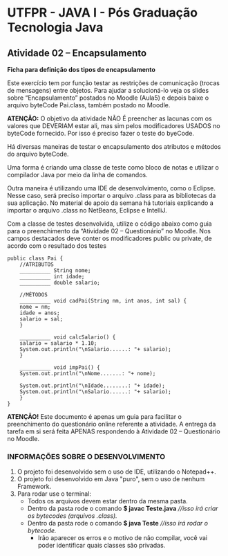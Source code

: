 # UTFPR - JAVA I - Pós Graduação Tecnologia Java

## Atividade 02 – Encapsulamento

**Ficha para definição dos tipos de encapsulamento**

Este exercício tem por função testar as restrições de comunicação (trocas de mensagens) entre objetos. Para ajudar a solucioná-lo veja os slides sobre “Encapsulamento” postados no Moodle (Aula5) e depois baixe o arquivo byteCode Pai.class, também postado no Moodle.

**ATENÇÃO:** O objetivo da atividade NÃO É preencher as lacunas com os valores que DEVERIAM estar ali, mas sim pelos modificadores USADOS no byteCode fornecido. Por isso é preciso fazer o teste do byeCode.

Há diversas maneiras de testar o encapsulamento dos atributos e métodos do arquivo byteCode.

Uma forma é criando uma classe de teste como bloco de notas e utilizar o compilador Java por meio da linha de comandos.

Outra maneira é utilizando uma IDE de desenvolvimento, como o Eclipse. Nesse caso, será preciso importar o arquivo .class para as bibliotecas da sua aplicação. No material de apoio da semana há tutoriais explicando a importar o arquivo .class no NetBeans, Eclipse e IntelliJ.

Com a classe de testes desenvolvida, utilize o código abaixo como guia para o preenchimento da “Atividade 02 – Questionário” no Moodle. Nos campos destacados deve conter os modificadores public ou private, de acordo com o resultado dos testes

    public class Pai {
        //ATRIBUTOS
        __________ String nome;
        __________ int idade;
        __________ double salario;
        
        //MÉTODOS
        __________ void cadPai(String nm, int anos, int sal) {
        nome = nm;
        idade = anos;
        salario = sal;
        }

        __________ void calcSalario() {
        salario = salario * 1.10;
        System.out.println("\nSalario......: "+ salario);
        }
        
        __________ void impPai() {
        System.out.println("\nNome.......: "+ nome);

        System.out.println("\nIdade........: "+ idade);
        System.out.println("\nSalario......: "+ salario);
        }
    }

**ATENÇÃO!**
Este documento é apenas um guia para facilitar o preenchimento do questionário online referente a atividade. A entrega da tarefa em si será feita APENAS respondendo à Atividade 02 – Questionário no Moodle.

### INFORMAÇÕES SOBRE O DESENVOLVIMENTO
1. O projeto foi desenvolvido sem o uso de IDE, utilizando o Notepad++.
1. O projeto foi desenvolvido em Java "puro", sem o uso de nenhum Framework.
1. Para rodar use o terminal:
    - Todos os arquivos devem estar dentro da mesma pasta.
    - Dentro da pasta rode o comando **$ javac Teste.java**    _//isso irá criar os bytecodes (arquivos .class)._
    - Dentro da pasta rode o comando **$ java Teste**          _//isso irá rodar o bytecode._
        - Irão aparecer os erros e o motivo de não compilar, você vai poder identificar quais classes são privadas.
